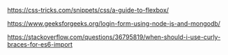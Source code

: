 https://css-tricks.com/snippets/css/a-guide-to-flexbox/

https://www.geeksforgeeks.org/login-form-using-node-js-and-mongodb/

https://stackoverflow.com/questions/36795819/when-should-i-use-curly-braces-for-es6-import
